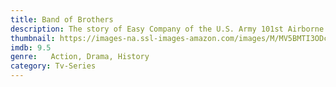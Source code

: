 ```yaml
---
title: Band of Brothers
description: The story of Easy Company of the U.S. Army 101st Airborne Division, and their mission in World War II Europe, from Operation Overlord, through V-J Day.
thumbnail: https://images-na.ssl-images-amazon.com/images/M/MV5BMTI3ODc2ODc0M15BMl5BanBnXkFtZTYwMjgzNjc3._V1_QL50_.jpg
imdb: 9.5
genre:   Action, Drama, History
category: Tv-Series
---
```

